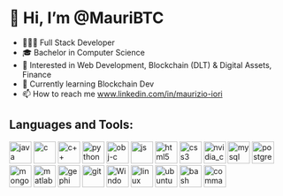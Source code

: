 # 👋 Hi, I’m @MauriBTC

- 👨🏽‍💻 Full Stack Developer
- 🎓 Bachelor in Computer Science
- 👀 Interested in Web Development, Blockchain (DLT) & Digital Assets, Finance
- 🌱 Currently learning Blockchain Dev
- 📫 How to reach me www.linkedin.com/in/maurizio-iori


## Languages and Tools:

[<img alt="java" width="40px" src="https://user-images.githubusercontent.com/52386206/150535090-6deb3ee1-c7fd-4de0-afc4-bbebd5eb9ab9.png" />][1]
[<img alt="c" width="40px" src="https://user-images.githubusercontent.com/52386206/150535074-1825c937-176c-47a2-bfe0-02bfa6648784.png" />][2]
[<img alt="c++" width="40px" src="https://user-images.githubusercontent.com/52386206/150535134-eea8d9bf-8f8b-4802-bb11-6e42cf252c1c.png" />][3]
[<img alt="python" width="40px" src="https://user-images.githubusercontent.com/52386206/150535161-cb4de80a-3286-46a3-9585-161f0b0532aa.png" />][4]
[<img alt="obj-c" width="40px" src="https://user-images.githubusercontent.com/52386206/150535481-7bb8eae5-00a0-44d7-9ea0-866b2d363026.png" />][5]
[<img alt="js" width="40px" src="https://user-images.githubusercontent.com/52386206/150535270-141e2728-9e22-4796-860b-9d917e4154e6.png" />][6]
[<img alt="html5" width="40px" src="https://user-images.githubusercontent.com/52386206/150535387-60826c1c-a226-4e60-9e4f-71d50431a1e3.png" />][7]
[<img alt="css3" width="40px" src="https://user-images.githubusercontent.com/52386206/150535395-539117ce-abac-4cf1-b1d8-58dfaeefebfd.png" />][8]
[<img alt="nvidia_cuda" width="40px" src="https://user-images.githubusercontent.com/52386206/150535442-14c5c144-3dc8-4a47-9f38-a350df254150.jpg" />][9]
[<img alt="mysql" width="40px" src="https://user-images.githubusercontent.com/52386206/150535520-f4432f36-c93f-41cb-85ba-81ac945dc0d6.png" />][10]
[<img alt="postgresql" width="40px" src="https://user-images.githubusercontent.com/52386206/150535530-cbc96ef9-8ba3-41d5-9c59-996b6af42089.png" />][11]
[<img alt="mongodb" width="40px" src="https://user-images.githubusercontent.com/52386206/150535540-3e422cb2-ee24-4255-9f26-97f0fe9a909a.png" />][12]
[<img alt="matlab" width="40px" src="https://user-images.githubusercontent.com/52386206/150535590-9e81133f-506d-48d6-905d-8e5bbe6373cc.png" />][13]
[<img alt="gephi" width="40px" src="https://user-images.githubusercontent.com/52386206/150541842-f7c3cbe1-cbdc-4391-af9c-397b45964b60.png" />][14]
[<img alt="git" width="40px" src="https://user-images.githubusercontent.com/52386206/150541863-ab8267b3-f597-4135-ab7a-b8b75ed20386.png" />][15]
[<img alt="Windows 11 Icon" width="40px" src="https://user-images.githubusercontent.com/52386206/150541909-881755c7-69bf-4d5c-8dc6-aaefa2c864fa.png" />][16]
[<img alt="linux" width="40px" src="https://user-images.githubusercontent.com/52386206/150541925-f3995c84-a6aa-448c-b83d-826948c0b672.png" />][17]
[<img alt="ubuntu" width="40px" src="https://user-images.githubusercontent.com/52386206/150541937-22047956-293e-4f99-ba22-67c4c226e39f.png" />][18]
[<img alt="bash" width="40px" src="https://user-images.githubusercontent.com/52386206/150536634-d310c180-83eb-4e9e-80bb-ca408eb8a2c5.png" />][19]
[<img alt="command_prompt" width="40px" src="https://user-images.githubusercontent.com/52386206/150542240-ea5c40b4-b6df-4fab-995e-3aa88413f0ff.png" />][20]

[1]: https://www.java.com/en/
[2]: https://en.wikipedia.org/wiki/C_(programming_language)
[3]: https://www.w3schools.com/cpp/cpp_intro.asp#:~:text=C%2B%2B%20is%20a%20cross%2Dplatform,over%20system%20resources%20and%20memory.
[4]: https://www.python.org/
[5]: https://en.wikipedia.org/wiki/Objective-C
[6]: https://www.javascript.com/
[7]: https://html.spec.whatwg.org/multipage/
[8]: https://www.w3schools.com/css/
[9]: https://developer.nvidia.com/cuda-downloads
[10]: https://www.mysql.com/
[11]: https://www.postgresql.org/
[12]: https://www.mongodb.com/
[13]: https://it.mathworks.com/products/matlab.html
[14]: https://gephi.org/
[15]: https://git-scm.com/
[16]: https://www.microsoft.com/en-us/windows/windows-11
[17]: https://www.linux.org/
[18]: https://ubuntu.com/
[19]: https://www.gnu.org/software/bash/
[20]: https://en.wikipedia.org/wiki/Command-line_interface#Command_prompt

<!---
MauriBTC/MauriBTC is a ✨ special ✨ repository because its `README.md` (this file) appears on your GitHub profile.
You can click the Preview link to take a look at your changes.
--->
